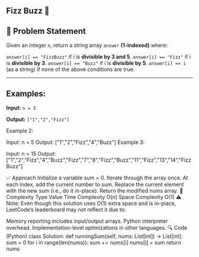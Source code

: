 ## Fizz Buzz 🚀

## 🧠 Problem Statement

Given an integer `n`, return a string array `answer` **(1-indexed)** where:

`answer[i] == "FizzBuzz"` if i is **divisible by 3 and 5**.
`answer[i] == "Fizz"` if i is **divisible by 3**.
`answer[i] == "Buzz"` if i is **divisible by 5**.
`answer[i] == i` (as a string) if none of the above conditions are true.

---

## Examples:

**Input:** `n = 3`

**Output:** `["1","2","Fizz"]`

Example 2:

Input: n = 5
Output: ["1","2","Fizz","4","Buzz"]
Example 3:

Input: n = 15
Output: ["1","2","Fizz","4","Buzz","Fizz","7","8","Fizz","Buzz","11","Fizz","13","14","FizzBuzz"]

✅ Approach
Initialize a variable sum = 0.
Iterate through the array once.
At each index, add the current number to sum.
Replace the current element with the new sum (i.e., do it in-place).
Return the modified nums array.
🧮 Complexity
Type	Value
Time Complexity	O(n)
Space Complexity	O(1)
⚠ Note:
Even though this solution uses O(1) extra space and is in-place, LeetCode’s leaderboard may not reflect it due to:

Memory reporting includes input/output arrays.
Python interpreter overhead.
Implementation-level optimizations in other languages.
🔍 Code (Python)
class Solution:
    def runningSum(self, nums: List[int]) -> List[int]:
        sum = 0
        for i in range(len(nums)):
            sum += nums[i]
            nums[i] = sum
        return nums
